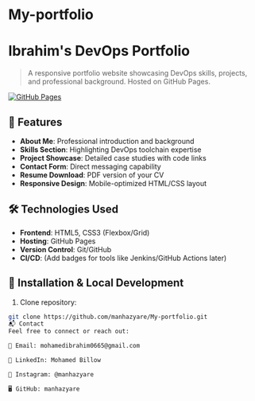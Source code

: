 # My-portfolio
# Ibrahim's DevOps Portfolio

> A responsive portfolio website showcasing DevOps skills, projects, and professional background. Hosted on GitHub Pages.

[![GitHub Pages](https://img.shields.io/badge/-Live%20Site-brightgreen?style=for-the-badge&logo=github)](https://manhazyare.github.io/My-portfolio/)

## 🚀 Features
- **About Me**: Professional introduction and background
- **Skills Section**: Highlighting DevOps toolchain expertise
- **Project Showcase**: Detailed case studies with code links
- **Contact Form**: Direct messaging capability
- **Resume Download**: PDF version of your CV
- **Responsive Design**: Mobile-optimized HTML/CSS layout

## 🛠️ Technologies Used
- **Frontend**: HTML5, CSS3 (Flexbox/Grid)
- **Hosting**: GitHub Pages
- **Version Control**: Git/GitHub
- **CI/CD**: (Add badges for tools like Jenkins/GitHub Actions later)

## 🔧 Installation & Local Development
1. Clone repository:
```bash
git clone https://github.com/manhazyare/My-portfolio.git
📬 Contact
Feel free to connect or reach out:

📧 Email: mohamedibrahim0665@gmail.com

💼 LinkedIn: Mohamed Billow

📸 Instagram: @manhazyare

🖥️ GitHub: manhazyare
